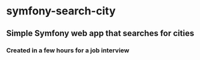 # symfony-search-city
## Simple Symfony web app that searches for cities
### Created in a few hours for a job interview
